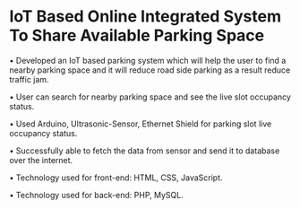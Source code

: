 # IoT Based Online Integrated System To Share Available Parking Space
• Developed an IoT based parking system which will help the user to find a nearby parking space and it will reduce road side parking as a result reduce traffic jam.

• User can search for nearby parking space and see the live slot occupancy status.

• Used Arduino, Ultrasonic-Sensor, Ethernet Shield for parking slot live occupancy status.

• Successfully able to fetch the data from sensor and send it to database over the internet.

• Technology used for front-end: HTML, CSS, JavaScript.

• Technology used for back-end: PHP, MySQL.

